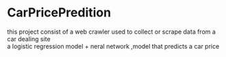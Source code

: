 # CarPricePredition
this project consist of a web crawler used to collect or scrape data from a car dealing site  
a logistic regression model + neral network ,model that predicts a car price 

